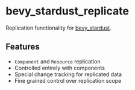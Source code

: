 # bevy_stardust_replicate
Replication functionality for [bevy_stardust](https://github.com/Veritius/bevy_stardust/).

## Features
- `Component` and `Resource` replication
- Controlled entirely with components
- Special change tracking for replicated data
- Fine grained control over replication scope
